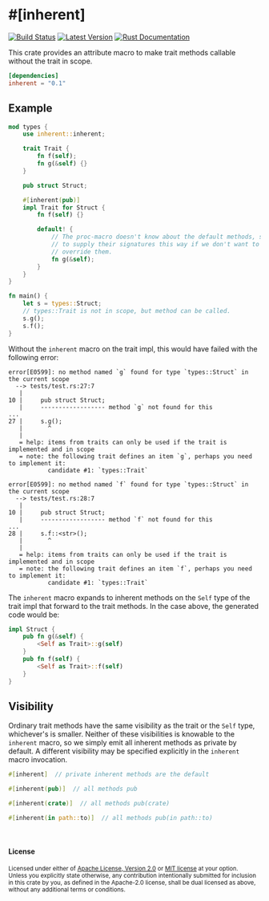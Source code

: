 \#\[inherent\]
==============

[![Build Status](https://api.travis-ci.com/dtolnay/inherent.svg?branch=master)](https://travis-ci.com/dtolnay/inherent)
[![Latest Version](https://img.shields.io/crates/v/inherent.svg)](https://crates.io/crates/inherent)
[![Rust Documentation](https://img.shields.io/badge/api-rustdoc-blue.svg)](https://docs.rs/inherent)

This crate provides an attribute macro to make trait methods callable without
the trait in scope.

```toml
[dependencies]
inherent = "0.1"
```

## Example

```rust
mod types {
    use inherent::inherent;

    trait Trait {
        fn f(self);
        fn g(&self) {}
    }

    pub struct Struct;

    #[inherent(pub)]
    impl Trait for Struct {
        fn f(self) {}

        default! {
            // The proc-macro doesn't know about the default methods, so we need
            // to supply their signatures this way if we don't want to
            // override them.
            fn g(&self);
        }
    }
}

fn main() {
    let s = types::Struct;
    // types::Trait is not in scope, but method can be called.
    s.g();
    s.f();
}
```

Without the `inherent` macro on the trait impl, this would have failed with the
following error:

```console
error[E0599]: no method named `g` found for type `types::Struct` in the current scope
  --> tests/test.rs:27:7
   |
10 |     pub struct Struct;
   |     ------------------ method `g` not found for this
...
27 |     s.g();
   |       ^
   |
   = help: items from traits can only be used if the trait is implemented and in scope
   = note: the following trait defines an item `g`, perhaps you need to implement it:
           candidate #1: `types::Trait`

error[E0599]: no method named `f` found for type `types::Struct` in the current scope
  --> tests/test.rs:28:7
   |
10 |     pub struct Struct;
   |     ------------------ method `f` not found for this
...
28 |     s.f::<str>();
   |       ^
   |
   = help: items from traits can only be used if the trait is implemented and in scope
   = note: the following trait defines an item `f`, perhaps you need to implement it:
           candidate #1: `types::Trait`
```

The `inherent` macro expands to inherent methods on the `Self` type of the trait
impl that forward to the trait methods. In the case above, the generated code
would be:

```rust
impl Struct {
    pub fn g(&self) {
        <Self as Trait>::g(self)
    }
    pub fn f(self) {
        <Self as Trait>::f(self)
    }
}
```

## Visibility

Ordinary trait methods have the same visibility as the trait or the `Self` type,
whichever's is smaller. Neither of these visibilities is knowable to the
`inherent` macro, so we simply emit all inherent methods as private by default.
A different visibility may be specified explicitly in the `inherent` macro
invocation.

```rust
#[inherent]  // private inherent methods are the default

#[inherent(pub)]  // all methods pub

#[inherent(crate)]  // all methods pub(crate)

#[inherent(in path::to)]  // all methods pub(in path::to)
```

<br>

#### License

<sup>
Licensed under either of <a href="LICENSE-APACHE">Apache License, Version
2.0</a> or <a href="LICENSE-MIT">MIT license</a> at your option.
</sup>

<br>

<sub>
Unless you explicitly state otherwise, any contribution intentionally submitted
for inclusion in this crate by you, as defined in the Apache-2.0 license, shall
be dual licensed as above, without any additional terms or conditions.
</sub>
